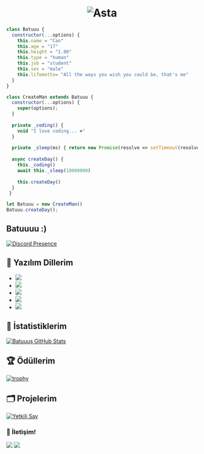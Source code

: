 <h1 align="center">
    <img src="https://64.media.tumblr.com/dfc4b9528faf6f7c9b63077b4aa5bd60/tumblr_pt26terMLs1r60zuio1_540.gif" alt="Asta"/>
</h1>

```js
class Batuuu {
  constructor(...options) {
    this.name = "Can"
    this.age = "17"
    this.height = "1.80"
    this.type = "human"
    this.job = "student"
    this.sex = "male" 
    this.lifemotto= "All the ways you wish you could be, that's me"
  }
}

class CreateMan extends Batuuu {
  constructor(...options) {
    super(options);
  }
  
  private _coding() {
    void "I love coding... ❤️"
  }
  
  private _sleep(ms) { return new Promise(resolve => setTimeout(resolve, ms)) }
  
  async createDay() {
    this._coding()
    await this._sleep(18000000)
    
    this.createDay()
  }
 } 

let Batuuu = new CreateMan()
Batuuu.createDay();
```
## Batuuuu :)    
[![Discord Presence](https://lanyard.cnrad.dev/api/1200000538532655206?theme=white&bg=809ecf&animated=true&hideBadges=true&hideTimestamp=false&hideStatus=false&hideDiscrim=false&idleMessage=I%20Love%20Watching%20Anime&borderRadius=30px)](https://discord.com/users/768789639976321044)

## 🔧 Yazılım Dillerim
- ![](https://img.shields.io/badge/OS-Windows-black?style=flat-square&logo=windows&logoColor=blue)
- ![](https://img.shields.io/badge/Editor-VHEditor-brightgreen?style=flat-square&logo=visual-studio-code&logoColor=cyan)
- ![](https://img.shields.io/badge/Code-JavaScript-black?style=flat-square&logo=javascript&logoColor=brightgreen)
- ![](https://img.shields.io/badge/Code-Python-black?style=flat-square&logo=python&logoColor=magenta)
- ![](https://img.shields.io/badge/Tools-MongoDB-black?style=flat-square&logo=mongodb&logoColor=cyan)

## 🧮 İstatistiklerim
<a href="https://github.com/Batuuus/Batuuu">
  <img align="center" src="https://github-readme-stats.vercel.app/api/top-langs/?username=Batuuus&hide=c%2B%2B,c,html&title_color=d6826d&text_color=FF00FF&icon_color=6aa6f8&bg_color=0e1116" alt="Batuuuş GitHub Stats" />
</a>


## 🏆 Ödüllerim
[![trophy](https://github-profile-trophy.vercel.app/?username=Batuuus&theme=dracula&column=7)](https://github.com/ryo-ma/github-profile-trophy)



## 🗂️ Projelerim

<a href="https://github.com/Batuuus/yetkilisay-v12">
  <img align="center" src="https://github-readme-stats.vercel.app/api/pin/?username=Batuuus&repo=yetkilisay-v12&show_icons=true&line_height=27&title_color=6aa6f8&text_color=8a919a&icon_color=6aa6f8&bg_color=0e1116" alt="Yetkili Say" />
</a>


<h3>🌟 İletişim!</h3>
 <a href="https://open.spotify.com/user/21fvizvjjspdlp2w6wznufjti?si=e82fb8884a654590" target"blank_"><img src="https://img.shields.io/badge/Spotify%20-1ed760.svg?&style=for-the-badge&logo=spotify&logoColor=white"></a>
      <a href="https://discord.com/users/1200000538532655206" target"blank_"><img src="https://img.shields.io/badge/Discord-535353?style=for-the-badge&logo=discord&logoColor=white"></a>

</p>
